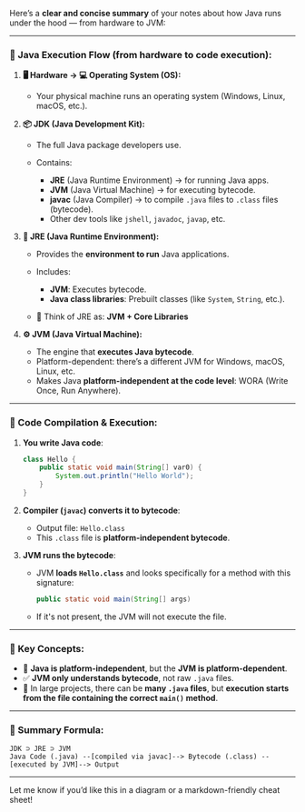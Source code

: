 Here’s a **clear and concise summary** of your notes about how Java runs under the hood — from hardware to JVM:

---

### 🧠 Java Execution Flow (from hardware to code execution):

1. **🖥️ Hardware → 💻 Operating System (OS):**

   * Your physical machine runs an operating system (Windows, Linux, macOS, etc.).

2. **📦 JDK (Java Development Kit):**

   * The full Java package developers use.
   * Contains:

     * **JRE** (Java Runtime Environment) → for running Java apps.
     * **JVM** (Java Virtual Machine) → for executing bytecode.
     * **javac** (Java Compiler) → to compile `.java` files to `.class` files (bytecode).
     * Other dev tools like `jshell`, `javadoc`, `javap`, etc.

3. **🧰 JRE (Java Runtime Environment):**

   * Provides the **environment to run** Java applications.
   * Includes:

     * **JVM**: Executes bytecode.
     * **Java class libraries**: Prebuilt classes (like `System`, `String`, etc.).
   * 🔁 Think of JRE as: **JVM + Core Libraries**

4. **⚙️ JVM (Java Virtual Machine):**

   * The engine that **executes Java bytecode**.
   * Platform-dependent: there’s a different JVM for Windows, macOS, Linux, etc.
   * Makes Java **platform-independent at the code level**: WORA (Write Once, Run Anywhere).

---

### 🔄 Code Compilation & Execution:

1. **You write Java code**:

   ```java
   class Hello {
       public static void main(String[] var0) {
           System.out.println("Hello World");
       }
   }
   ```

2. **Compiler (`javac`) converts it to bytecode**:

   * Output file: `Hello.class`
   * This `.class` file is **platform-independent bytecode**.

3. **JVM runs the bytecode**:

   * JVM **loads `Hello.class`** and looks specifically for a method with this signature:

     ```java
     public static void main(String[] args)
     ```
   * If it's not present, the JVM will not execute the file.

---

### 🧠 Key Concepts:

* 🔁 **Java is platform-independent**, but the **JVM is platform-dependent**.
* ✅ **JVM only understands bytecode**, not raw `.java` files.
* 📂 In large projects, there can be **many `.java` files**, but **execution starts from the file containing the correct `main()` method**.

---

### 🧪 Summary Formula:

```text
JDK ⊃ JRE ⊃ JVM
Java Code (.java) --[compiled via javac]--> Bytecode (.class) --[executed by JVM]--> Output
```

---

Let me know if you’d like this in a diagram or a markdown-friendly cheat sheet!
